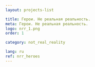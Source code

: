 ```yaml
---
layout: projects-list

title: Герои. Не реальная реальность.
meta: Герои. Не реальная реальность.
logo: nrr_1.png
order: 1

category: not_real_reality

lang: ru
ref: nrr_heroes
---
```

